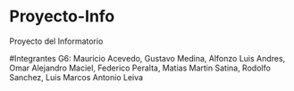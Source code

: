 # Proyecto-Info
Proyecto del Informatorio

#Integrantes G6:
Mauricio Acevedo, Gustavo Medina, Alfonzo Luis Andres, Omar Alejandro Maciel, Federico Peralta, Matias Martin Satina, Rodolfo Sanchez, Luis Marcos Antonio Leiva
